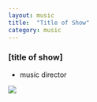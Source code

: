 ```yaml
---
layout: music
title:  "Title of Show"
category: music
---
```


### [title of show]

<ul class="c-card__stats">
    <li>music director</li>
</ul>

<div class="c-media c-media__image">
    <img src="{{ site.baseurl }}/img/music/title-of-show.jpg" />
</div>

